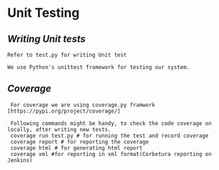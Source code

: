 Unit Testing
===================


## _Writing Unit tests_ ##

    Refer to test.py for writing Unit test

    We use Python's unittest framework for testing our system.

    

## _Coverage_ ##
    
     For coverage we are using coverage.py framwork [https://pypi.org/project/coverage/]
     
     Following commands might be handy, to check the code coverage on locally, after writing new tests.
     coverage run test.py # for running the test and record coverage 
     coverage report # for reporting the coverage
     coverage html # for generating html report
     coverage xml #for reporting in xml format(Corbetura reporting on Jenkins)

     
